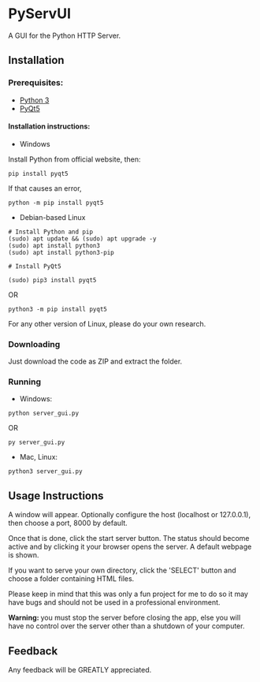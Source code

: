 # PyServUI

A GUI for the Python HTTP Server.

## Installation
### Prerequisites:
- [Python 3](https://www.python.org/)
- [PyQt5](https://pypi.org/project/PyQt5/)

#### Installation instructions:

- Windows

Install Python from official website, then:
```
pip install pyqt5
```
If that causes an error,

```
python -m pip install pyqt5
```

- Debian-based Linux

```
# Install Python and pip
(sudo) apt update && (sudo) apt upgrade -y
(sudo) apt install python3
(sudo) apt install python3-pip

# Install PyQt5

(sudo) pip3 install pyqt5
```

OR

```
python3 -m pip install pyqt5
```

For any other version of Linux, please do your own research.


### Downloading
Just download the code as ZIP and extract the folder.

### Running
- Windows:
```
python server_gui.py
```
OR
```
py server_gui.py
```

- Mac, Linux:

```
python3 server_gui.py
```


## Usage Instructions
A window will appear. Optionally configure the host (localhost or 127.0.0.1), then choose a port, 8000 by default.

Once that is done, click the start server button. The status should become active and by clicking it your browser opens the server. A default webpage is shown.

If you want to serve your own directory, click the 'SELECT' button and choose a folder containing HTML files.


Please keep in mind that this was only a fun project for me to do so it may have bugs and should not be used in a professional environment.

<b>Warning: </b> you must stop the server before closing the app, else you will have no control over the server other than a shutdown of your computer.

## Feedback

Any feedback will be GREATLY appreciated.
